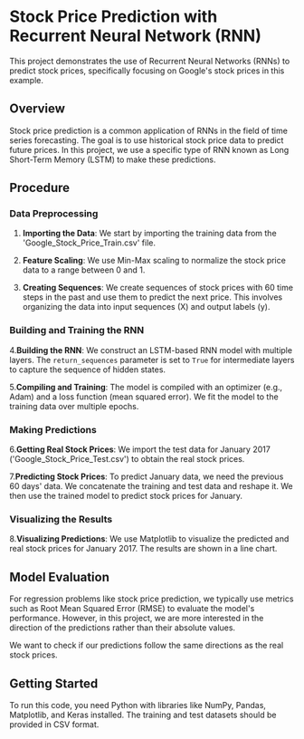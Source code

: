 # Stock Price Prediction with Recurrent Neural Network (RNN)

This project demonstrates the use of Recurrent Neural Networks (RNNs) to predict stock prices, specifically focusing on Google's stock prices in this example.

## Overview

Stock price prediction is a common application of RNNs in the field of time series forecasting. The goal is to use historical stock price data to predict future prices. In this project, we use a specific type of RNN known as Long Short-Term Memory (LSTM) to make these predictions.

## Procedure

### Data Preprocessing

1. **Importing the Data**: We start by importing the training data from the 'Google_Stock_Price_Train.csv' file.

2. **Feature Scaling**: We use Min-Max scaling to normalize the stock price data to a range between 0 and 1.

3. **Creating Sequences**: We create sequences of stock prices with 60 time steps in the past and use them to predict the next price. This involves organizing the data into input sequences (X) and output labels (y).

### Building and Training the RNN

4.**Building the RNN**: We construct an LSTM-based RNN model with multiple layers. The `return_sequences` parameter is set to `True` for intermediate layers to capture the sequence of hidden states.

5.**Compiling and Training**: The model is compiled with an optimizer (e.g., Adam) and a loss function (mean squared error). We fit the model to the training data over multiple epochs.

### Making Predictions

6.**Getting Real Stock Prices**: We import the test data for January 2017 ('Google_Stock_Price_Test.csv') to obtain the real stock prices.

7.**Predicting Stock Prices**: To predict January data, we need the previous 60 days' data. We concatenate the training and test data and reshape it. We then use the trained model to predict stock prices for January.

### Visualizing the Results

8.**Visualizing Predictions**: We use Matplotlib to visualize the predicted and real stock prices for January 2017. The results are shown in a line chart.

## Model Evaluation

For regression problems like stock price prediction, we typically use metrics such as Root Mean Squared Error (RMSE) to evaluate the model's performance. However, in this project, we are more interested in the direction of the predictions rather than their absolute values.

We want to check if our predictions follow the same directions as the real stock prices.

## Getting Started

To run this code, you need Python with libraries like NumPy, Pandas, Matplotlib, and Keras installed. The training and test datasets should be provided in CSV format.
